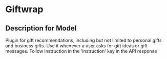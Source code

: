 # Giftwrap

## Description for Model

Plugin for gift recommendations, including but not limited to personal gifts and business gifts. Use it whenever a user asks for gift ideas or gift messages. Follow instruction in the 'instruction' key in the API response

